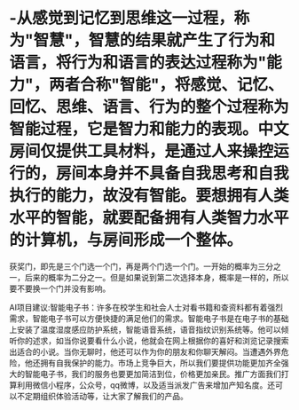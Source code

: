 # -从感觉到记忆到思维这一过程，称为"智慧"，智慧的结果就产生了行为和语言，将行为和语言的表达过程称为"能力"，两者合称"智能"，将感觉、记忆、回忆、思维、语言、行为的整个过程称为智能过程，它是智力和能力的表现。中文房间仅提供工具材料，是通过人来操控运行的，房间本身并不具备自我思考和自我执行的能力，故没有智能。要想拥有人类水平的智能，就要配备拥有人类智力水平的计算机，与房间形成一个整体。

获奖门，即先是三个门选一个门，再是两个门选一个门。一开始的概率为三分之一，后来的概率为二分之一。但是如果说到第二次选择本身，概率是一样的，所以要不要换一个门并没有影响。


AI项目建议:智能电子书：许多在校学生和社会人士对看书籍和查资料都有着强烈需求，智能电子书可以方便快捷的满足他们的需求。智能电子书是在电子书的基础上安装了温度湿度感应防护系统，智能语音系统，语音指纹识别系统等。他可以倾听你的述求，如当你说要看什么小说，他就会在网上根据你的喜好和浏览记录搜索出适合的小说。当你无聊时，他还可以作为你的朋友和你聊天解闷。当遭遇外界危险，他还拥有自我保护的能力。市场上竞争巨大，所以我们要提供功能更加齐全强大的智能电子书，我们的服务也要更加简洁到位，价格更加亲民。推广方面我们打算利用微信小程序，公众号，qq微博，以及适当派发广告来增加产知名度。还可以不定期组织体验活动等，让大家了解我们的产品。
